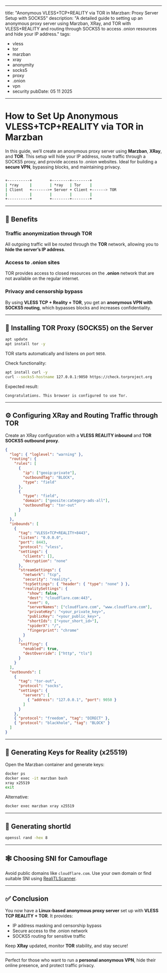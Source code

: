 
---
title: "Anonymous VLESS+TCP+REALITY via TOR in Marzban: Proxy Server Setup with SOCKS5"
description: "A detailed guide to setting up an anonymous proxy server using Marzban, XRay, and TOR with VLESS+REALITY and routing through SOCKS5 to access .onion resources and hide your IP address."
tags:
  - vless
  - tor
  - marzban
  - xray
  - anonymity
  - socks5
  - proxy
  - .onion
  - vpn
  - security
pubDate: 05 11 2025
---

# How to Set Up Anonymous VLESS+TCP+REALITY via TOR in Marzban

In this guide, we’ll create an anonymous proxy server using **Marzban**, **XRay**, and **TOR**. This setup will hide your IP address, route traffic through a SOCKS5 proxy, and provide access to .onion websites. Ideal for building a **secure VPN**, bypassing blocks, and maintaining privacy.

```bash

+----------+        +--------+--------+
| *ray     |        | *ray   | Tor    |
| Client   +------->+ Server + Client +------> TOR
|          |        |        |        |
+----------+        +--------+--------+

```

---

## 🔐 Benefits

### Traffic anonymization through TOR
All outgoing traffic will be routed through the **TOR** network, allowing you to **hide the server’s IP address**.

### Access to .onion sites
TOR provides access to closed resources on the **.onion** network that are not available on the regular internet.

### Privacy and censorship bypass
By using **VLESS TCP + Reality + TOR**, you get an **anonymous VPN with SOCKS5 routing**, which bypasses blocks and increases confidentiality.

---

## 🚀 Installing TOR Proxy (SOCKS5) on the Server

```bash
apt update
apt install tor -y
```

TOR starts automatically and listens on port `9050`.

Check functionality:

```bash
apt install curl -y
curl --socks5-hostname 127.0.0.1:9050 https://check.torproject.org
```

Expected result:

```text
Congratulations. This browser is configured to use Tor.
```

---

## ⚙️ Configuring XRay and Routing Traffic through TOR

Create an XRay configuration with a **VLESS REALITY inbound** and **TOR SOCKS5 outbound proxy**.

```json
{
  "log": { "loglevel": "warning" },
  "routing": {
    "rules": [
      {
        "ip": ["geoip:private"],
        "outboundTag": "BLOCK",
        "type": "field"
      },
      {
        "type": "field",
        "domain": ["geosite:category-ads-all"],
        "outboundTag": "tor-out"
      }
    ]
  },
  "inbounds": [
    {
      "tag": "VLESS+TCP+REALITY+8443",
      "listen": "0.0.0.0",
      "port": 8443,
      "protocol": "vless",
      "settings": {
        "clients": [],
        "decryption": "none"
      },
      "streamSettings": {
        "network": "tcp",
        "security": "reality",
        "tcpSettings": { "header": { "type": "none" } },
        "realitySettings": {
          "show": false,
          "dest": "cloudflare.com:443",
          "xver": 0,
          "serverNames": ["cloudflare.com", "www.cloudflare.com"],
          "privateKey": "<your_private_key>",
          "publicKey": "<your_public_key>",
          "shortIds": ["<your_short_id>"],
          "spiderX": "/",
          "fingerprint": "chrome"
        }
      },
      "sniffing": {
        "enabled": true,
        "destOverride": ["http", "tls"]
      }
    }
  ],
  "outbounds": [
    {
      "tag": "tor-out",
      "protocol": "socks",
      "settings": {
        "servers": [
          { "address": "127.0.0.1", "port": 9050 }
        ]
      }
    },
    { "protocol": "freedom", "tag": "DIRECT" },
    { "protocol": "blackhole", "tag": "BLOCK" }
  ]
}
```

---

## 🔑 Generating Keys for Reality (x25519)

Open the Marzban container and generate keys:

```bash
docker ps
docker exec -it marzban bash
xray x25519
exit
```

Alternative:

```bash
docker exec marzban xray x25519
```

---

## 🔁 Generating shortId

```bash
openssl rand -hex 8
```

---

## 🕸 Choosing SNI for Camouflage

Avoid public domains like `cloudflare.com`. Use your own domain or find suitable SNI using [RealiTLScanner](https://github.com/XTLS/RealiTLScanner).

---

## ✅ Conclusion

You now have a **Linux-based anonymous proxy server** set up with **VLESS TCP REALITY + TOR**. It provides:

* IP address masking and censorship bypass
* Secure access to the .onion network
* SOCKS5 routing for sensitive traffic

Keep **XRay** updated, monitor **TOR** stability, and stay secure!

---

Perfect for those who want to run a **personal anonymous VPN**, hide their online presence, and protect traffic privacy.
